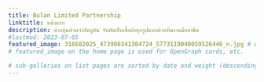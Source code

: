 ```yaml
---
title: Bulan Limited Partnership
linktitle: หน้าแรก
description: ห้างหุ้นส่วนจำกัดบูลัน รับตัดเย็บเสื้อผ้าทุกรูปแบบด้วยทีมงานมืออาชีพ
#lastmod: 2023-07-05
featured_image: 316682025_473996341384724_5773119040059526446_n.jpg # default: first image in this directory
# featured_image on the home page is used for OpenGraph cards, etc.

# sub-galleries on list pages are sorted by date and weight (descending)
---
```

